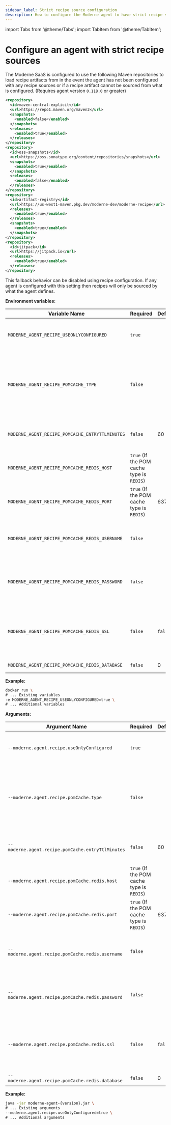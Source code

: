 ```yaml
---
sidebar_label: Strict recipe source configuration
description: How to configure the Moderne agent to have strict recipe sources.
---
```


import Tabs from '@theme/Tabs';
import TabItem from '@theme/TabItem';

# Configure an agent with strict recipe sources

The Moderne SaaS is configured to use the following Maven repositories to load recipe artifacts from in the event the agent has not been configured with any recipe sources or if a recipe artifact cannot be sourced from what is configured. (Requires agent version `0.118.0` or greater)

```xml
<repository>
  <id>maven-central-explicit</id>
  <url>https://repo1.maven.org/maven2</url>
  <snapshots>
    <enabled>false</enabled>
  </snapshots>
  <releases>
    <enabled>true</enabled>
  </releases>
</repository>
<repository>
  <id>oss-snapshots</id>
  <url>https://oss.sonatype.org/content/repositories/snapshots</url>
  <snapshots>
    <enabled>true</enabled>
  </snapshots>
  <releases>
    <enabled>false</enabled>
  </releases>
</repository>
<repository>
  <id>artifact-registry</id>
  <url>https://us-west1-maven.pkg.dev/moderne-dev/moderne-recipe</url>
  <releases>
    <enabled>true</enabled>
  </releases>
  <snapshots>
    <enabled>true</enabled>
  </snapshots>
</repository>
<repository>
  <id>jitpack</id>
  <url>https://jitpack.io</url>
  <releases>
    <enabled>true</enabled>
  </releases>
</repository>
```

This fallback behavior can be disabled using recipe configuration. If any agent is configured with this setting then recipes will only be sourced by what the agent defines.

<Tabs groupId="agent-type">
<TabItem value="oci-container" label="OCI Container">

**Environment variables:**

| Variable Name                                   | Required                                  | Default | Description                                                                                       |
|-------------------------------------------------|-------------------------------------------|---------|---------------------------------------------------------------------------------------------------|
| `MODERNE_AGENT_RECIPE_USEONLYCONFIGURED`        | `true`                                    |         | Only use the recipe sources configured in the agent.                                              |
| `MODERNE_AGENT_RECIPE_POMCACHE_TYPE`            | `false`                                   |         | Used to specify what type of cache the POM should use. Acceptable values: `IN_MEMORY` or `REDIS`. |
| `MODERNE_AGENT_RECIPE_POMCACHE_ENTRYTTLMINUTES` | `false`                                   |   60    | How long entries should live in the POM cache.                                                    |
| `MODERNE_AGENT_RECIPE_POMCACHE_REDIS_HOST`      | `true` (If the POM cache type is `REDIS`) |         | The URL of the Redis instance.                                                                    |
| `MODERNE_AGENT_RECIPE_POMCACHE_REDIS_PORT`      | `true` (If the POM cache type is `REDIS`) |  6379   | The port number of the Redis instance.                                                            |
| `MODERNE_AGENT_RECIPE_POMCACHE_REDIS_USERNAME`  | `false`                                   |         | The username needed to authenticate to the Redis instance.                                        |
| `MODERNE_AGENT_RECIPE_POMCACHE_REDIS_PASSWORD`  | `false`                                   |         | The password needed to authenticate with the Redis instance.                                      |
| `MODERNE_AGENT_RECIPE_POMCACHE_REDIS_SSL`       | `false`                                   | `false` | If set to `true`, then SSL will be enabled for the connection to the Redis instance.              |
| `MODERNE_AGENT_RECIPE_POMCACHE_REDIS_DATABASE`  | `false`                                   |    0    | The Redis DB index.                                                                               |

**Example:**

```bash
docker run \
# ... Existing variables
-e MODERNE_AGENT_RECIPE_USEONLYCONFIGURED=true \
# ... Additional variables
```
</TabItem>

<TabItem value="executable-jar" label="Executable JAR">

**Arguments:**

| Argument Name                                     | Required                                  | Default | Description                                                                                       |
|---------------------------------------------------|-------------------------------------------|---------|---------------------------------------------------------------------------------------------------|
| `--moderne.agent.recipe.useOnlyConfigured`        | `true`                                    |         | Only use the recipe sources configured in the agent.                                              |
| `--moderne.agent.recipe.pomCache.type`            | `false`                                   |         | Used to specify what type of cache the POM should use. Acceptable values: `IN_MEMORY` or `REDIS`. |
| `--moderne.agent.recipe.pomCache.entryTtlMinutes` | `false`                                   |   60    | How long entries should live in the POM cache.                                                    |
| `--moderne.agent.recipe.pomCache.redis.host`      | `true` (If the POM cache type is `REDIS`) |         | The URL of the Redis instance.                                                                    |
| `--moderne.agent.recipe.pomCache.redis.port`      | `true` (If the POM cache type is `REDIS`) |  6379   | The port number of the Redis instance.                                                            |
| `--moderne.agent.recipe.pomCache.redis.username`  | `false`                                   |         | The username needed to authenticate to the Redis instance.                                        |
| `--moderne.agent.recipe.pomCache.redis.password`  | `false`                                   |         | The password needed to authenticate with the Redis instance.                                      |
| `--moderne.agent.recipe.pomCache.redis.ssl`       | `false`                                   | `false` | If set to `true`, then SSL will be enabled for the connection to the Redis instance.              |
| `--moderne.agent.recipe.pomCache.redis.database`  | `false`                                   |    0    | The Redis DB index.                                                                               |

**Example:**

```bash
java -jar moderne-agent-{version}.jar \
# ... Existing arguments
--moderne.agent.recipe.useOnlyConfigured=true \
# ... Additional arguments
```
</TabItem>
</Tabs>
